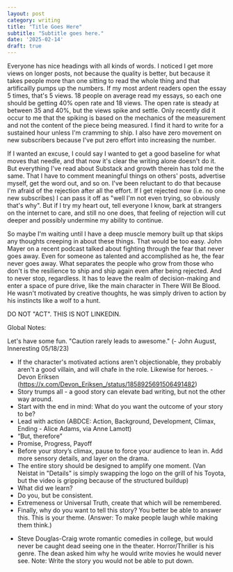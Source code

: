 ```yaml
---
layout: post
category: writing
title: "Title Goes Here"
subtitle: "Subtitle goes here."
date: '2025-02-14'
draft: true
---
```


Everyone has nice headings with all kinds of words. I noticed I get more views on longer posts, not because the quality is better, but because it takes people more than one sitting to read the whole thing and that artificailly pumps up the numbers. If my most ardent readers open the essay 5 times, that's 5 views. 18 people on average read my essays, so each one should be getting 40% open rate and 18 views. The open rate is steady at between 35 and 40%, but the views spike and settle. Only recently did it occur to me that the spiking is based on the mechanics of the measurement and not the content of the piece being measured. I find it hard to write for a sustained hour unless I'm cramming to ship. I also have zero movement on new subscribers because I've put zero effort into increasing the number. 

If I wanted an excuse, I could say I wanted to get a good baseline for what moves that needle, and that now it's clear the writing alone doesn't do it. But everything I've read about Substack and growth therein has told me the same. That I have to comment meaningful things on others' posts, advertise myself, get the word out, and so on. I've been reluctant to do that because I'm afraid of the rejection after all the effort. If I get rejected now (i.e. no one new subscribes) I can pass it off as "well I'm not even trying, so obviously that's why". But if I try my heart out, tell everyone I know, bark at strangers on the internet to care, and still no one does, that feeling of rejection will cut deeper and possibly undermine my ability to continue. 

So maybe I'm waiting until I have a deep muscle memory built up that skips any thoughts creeping in about these things. That would be too easy. John Mayer on a recent podcast talked about fighting through the fear that never goes away. Even for someone as talented and accomplished as he, the fear never goes away. What separates the people who grow from those who don't is the resilience to ship and ship again even after being rejected. And to never stop, regardless. It has to leave the realm of decision-making and enter a space of pure drive, like the main character in There Will Be Blood. He wasn't motivated by creative thoughts, he was simply driven to action by his instincts like a wolf to a hunt. 

DO NOT "ACT". THIS IS NOT LINKEDIN.

Global Notes:

Let's have some fun. "Caution rarely leads to awesome." (- John August, Inneresting 05/18/23)

- If the character's motivated actions aren't objectionable, they probably aren't a good villain, and will chafe in the role. Likewise for heroes. -Devon Eriksen (https://x.com/Devon_Eriksen_/status/1858925691506491482)
- Story trumps all - a good story can elevate bad writing, but not the other way around.
- Start with the end in mind: What do you want the outcome of your story to be?
- Lead with action (ABDCE: Action, Background, Development, Climax, Ending - Alice Adams, via Anne Lamott)
- “But, therefore”
- Promise, Progress, Payoff
- Before your story’s climax, pause to force your audience to lean in. Add more sensory details, and layer on the drama.
- The entire story should be designed to amplify one moment. (Van Neistat in "Details" is simply swapping the logo on the grill of his Toyota, but the video is gripping because of the structured buildup)
- What did we learn?
- Do you, but be consistent.
- Extremeness or Universal Truth, create that which will be remembered.
- Finally, why do you want to tell this story? You better be able to answer this. This is your theme. (Answer: To make people laugh while making them think.)

<!-- Candidate note -->
- Steve Douglas-Craig wrote romantic comedies in college, but would never be caught dead seeing one in the theater. Horror/Thriller is his genre. The dean asked him why he would write movies he would never see. Note: Write the story you would not be able to put down.